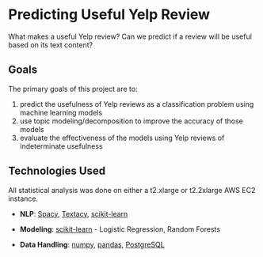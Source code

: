 # Predicting Useful Yelp Review

What makes a useful Yelp review? Can we predict if a review will be useful based on its text content?

## Goals

The primary goals of this project are to:

1) predict the usefulness of Yelp reviews as a classification problem using machine learning models
2) use topic modeling/decomposition to improve the accuracy of those models
3) evaluate the effectiveness of the models using Yelp reviews of indeterminate usefulness

## Technologies Used

All statistical analysis was done on either a t2.xlarge or t2.2xlarge AWS EC2 instance.

* **NLP**: [Spacy](https://spacy.io), [Textacy](https://github.com/chartbeat-labs/textacy), [scikit-learn](http://scikit-learn.org/stable/)
    
* **Modeling**: [scikit-learn](http://scikit-learn.org/stable/) - Logistic Regression, Random Forests
    
* **Data Handling**: [numpy](http://www.numpy.org/), [pandas](https://pandas.pydata.org), [PostgreSQL](https://www.postgresql.org/)

